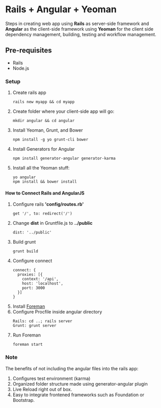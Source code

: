 # Rails + Angular + Yeoman
Steps in creating web app using **Rails** as server-side framework and
**Angular** as the client-side framework using **Yeoman** for the client
side dependency management, building, testing and workflow management.

## Pre-requisites
* Rails
* Node.js

### Setup
1. Create rails app
    ```
    rails new myapp && cd myapp
    ```
2. Create folder where your client-side app will go:
    ```
    mkdir angular && cd angular
    ```
3. Install Yeoman, Grunt, and Bower
    ```
    npm install -g yo grunt-cli bower
    ```
4. Install Generators for Angular
    ```
    npm install generator-angular generator-karma
    ```
5. Install all the Yeoman stuff:
    ```
    yo angular
    npm install && bower install
    ```
#### How to Connect Rails and AngularJS
1. Configure rails **'config/routes.rb'**
    ```
    get '/', to: redirect('/')
    ```
2. Change **dist** in Gruntfile.js to **../public**
    ```
    dist: '../public'
    ```
3. Build grunt
    ```
    grunt build
    ```
4. Configure connect
    ```
    connect: {
      proxies: [{
        context: '/api',
        host: 'localhost',
        port: 3000
      }]
    }
    ```
5. Install [Foreman](https://github.com/ddollar/foreman)
6. Configure Procfile inside angular directory
    ```
    Rails: cd ..; rails server
    Grunt: grunt server
    ```
7. Run Foreman
   ```
   foreman start
   ```
### Note
The benefits of not including the angular files into the rails app:

1. Configures test environment (karma)
2. Organized folder structure made using generator-angular plugin
3. Live Reload right out of box.
4. Easy to integrate frontened frameworks such as Foundation or
   Bootstrap.
